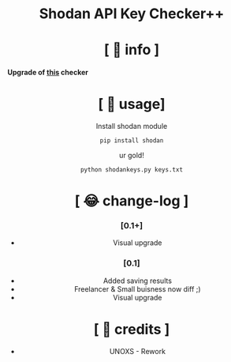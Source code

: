 <div align="center">

# Shodan API Key Checker++
# [ 🤯 info ]
</div>

#### Upgrade of [this](https://github.com/0x27/shodan_key_checker/blob/master/README.md) checker


<div align="center">

# [ 👦 usage]

Install shodan module
```
pip install shodan
```
ur gold!
```
python shodankeys.py keys.txt
```
# [ 😂 change-log ]

### [0.1+]
+ Visual upgrade

### [0.1] 
+ Added saving results
+ Freelancer & Small buisness now diff ;)
+ Visual upgrade

# [ 🤡 credits ]
+ UNOXS - Rework
